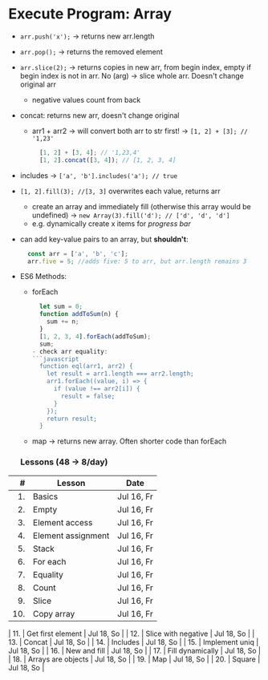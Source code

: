# Execute Program: Array

- `arr.push('x');` &rarr; returns new arr.length
- `arr.pop();` &rarr; returns the removed element
- `arr.slice(2);` &rarr; returns copies in new arr, from begin index, empty if begin index is not in arr. No (arg) &rarr; slice whole arr. Doesn't change original arr 
  - negative values count from back
- concat: returns new arr, doesn't change original
  - arr1 + arr2 &rarr; will convert both arr to str first! &rarr; `[1, 2] + [3]; // '1,23'`
    ```javascript
      [1, 2] + [3, 4]; // '1,23,4'
      [1, 2].concat([3, 4]); // [1, 2, 3, 4]
    ```
- includes &rarr; `['a', 'b'].includes('a'); // true`
- `[1, 2].fill(3); //[3, 3]` overwrites each value, returns arr
  - create an array and immediately fill (otherwise this array would be undefined) &rarr; `new Array(3).fill('d'); // ['d', 'd', 'd']` 
  - e.g. dynamically create x items for *progress bar*
- can add key-value pairs to an array, but **shouldn't**:
  ```javascript
    const arr = ['a', 'b', 'c'];
    arr.five = 5; //adds five: 5 to arr, but arr.length remains 3
  ```
- ES6 Methods:
  - forEach
      ```javascript
        let sum = 0;
        function addToSum(n) {
          sum += n;
        }
        [1, 2, 3, 4].forEach(addToSum);
        sum;
    - check arr equality: 
      ```javascript
        function eql(arr1, arr2) {
          let result = arr1.length === arr2.length;
          arr1.forEach((value, i) => {
            if (value !== arr2[i]) {
              result = false;
            }
          });
          return result;
        }
      ```
  - map &rarr; returns new array. Often shorter code than forEach

  <!--
  ```javascript
  ```
  ```javascript
  ```
  ```javascript
  ```
  -->

  ### Lessons (48 &rarr; 8/day)

| # | Lesson | Date |
| ---: | --- | --- |
| 1. | Basics | Jul 16, Fr |
| 2. | Empty | Jul 16, Fr |
| 3. | Element access| Jul 16, Fr |
| 4. | Element assignment| Jul 16, Fr |
| 5. | Stack | Jul 16, Fr |
| 6. | For each| Jul 16, Fr |
| 7. | Equality| Jul 16, Fr |
| 8. | Count | Jul 16, Fr |
| 9. | Slice | Jul 16, Fr |
| 10. | Copy array | Jul 16, Fr |

| 11. | Get first element | Jul 18, So |
| 12. | Slice with negative | Jul 18, So |
| 13. | Concat | Jul 18, So |
| 14. | Includes | Jul 18, So |
| 15. | Implement uniq | Jul 18, So |
| 16. | New and fill | Jul 18, So |
| 17. | Fill dynamically | Jul 18, So |
| 18. | Arrays are objects | Jul 18, So |
| 19. | Map | Jul 18, So |
| 20. | Square | Jul 18, So |

<!--
| | | |
| | | |
| | | |
| | | |
 -->